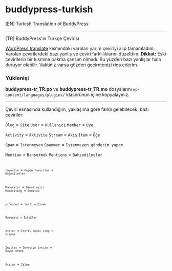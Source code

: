 buddypress-turkish
==================

[EN] Turkish Translation of BuddyPress

<hr />

[TR] BuddyPress'in Türkçe Çevirisi

<a href="https://translate.wordpress.org/projects/buddypress/dev/tr/default">WordPress translate</a> kısmındaki varolan yarım çeviriyi alıp tamamladım. Varolan çevirilerdeki bazı yanlış ve çeviri farklılıklarını düzelttim. 
<b>Dikkat:</b> Eski çevirilerin bir kısmına bakma şansım olmadı. Bu yüzden bazı yanlışlar hala duruyor olabilir. Vaktiniz varsa gözden geçirmenizi rica ederim.

<h3>Yüklenişi</h3>

<b>buddypress-tr_TR.po</b> ve <b>buddypress-tr_TR.mo</b> dosyalarını <code>wp-content/languages/plugins/</code> klasörünün içine kopyalayınız.

<hr />

Çeviri esnasında kullandığım, yaklaşıma göre farklı gelebilecek, bazı çeviriler:

<code>Blog</code> = <code>Site</code>
<code>User</code> = <code>Kullanıcı</code>
<code>Member</code> = <code>Üye</code>

<code>Activity</code> = <code>Aktivite</code>
<code>Stream</code> = <code>Akış</code>
<code>Item</code> = <code>Öğe</code>

<code>Spam</code> = <code>İstenmeyen</code>
<code>Spammer</code> = <code>İstenmeyen gönderim yapan</code>

<code>Mention</code> = <code>Bahsetmek</code>
<code>Mentions</code> = <code>Bahsedilmeler<code>

<code>Favorite</code> = <code>Beğen</code>
<code>Favorites</code> = <code>Beğenilenler</code>

<code>Moderator</code> = <code>Denetleyici</code>
<code>Moderating</code> = <code>Denetim</code>

<code>promoted</code> = <code>terfi edilmek</code>

<code>Requests = İstekler</code>

<code>Avatar</code> = <code>Profil Resmi</code>
<code>crop</code> = <code>kırpma</code>

<code>Invites</code> = <code>Davetiye</code>
<code>invite</code> = <code>Davet etmek</code>

<code>Action</code> = <code>İşlem</code>